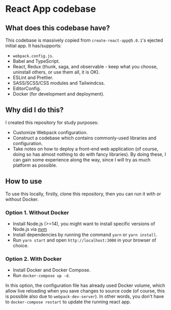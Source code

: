 # React App codebase

## What does this codebase have?

This codebase is massively copied from `create-react-app@5.0.1`'s ejected initial app. It has/supports:

- `webpack.config.js`.
- Babel and TypeScript.
- React, Redux (thunk, saga, and observable - keep what you choose, uninstall others, or use them all, it is OK).
- ESLint and Prettier.
- SASS/SCSS/CSS modules and Tailwindcss.
- EditorConfig.
- Docker (for development and deployment).

## Why did I do this?

I created this repository for study purposes:
- Customize Webpack configuration.
- Construct a codebase which contains commonly-used libraries and configuration.
- Take notes on how to deploy a front-end web application (of course, doing so has almost nothing to do with fancy libraries). By doing these, I can gain some experience along the way, since I will try as much platform as possible.

## How to use

To use this locally, firstly, clone this repository, then you can run it with or without Docker.
### Option 1. Without Docker

- Install Node.js (>=14), you might want to install specific versions of Node.js via [nvm](https://github.com/nvm-sh/nvm)
- Install dependencies by running the command `yarn` or `yarn install`.
- Run `yarn start` and open `http://localhost:3000` in your browser of choice.

### Option 2. With Docker

- Install Docker and Docker Compose.
- Run `docker-compose up -d`.

In this option, the configuration file has already used Docker volume, which allow live reloading when you save changes to source code (of course, this is possible also due to `webpack-dev-server`). In other words, you don't have to `docker-compose restart` to update the running react app.
